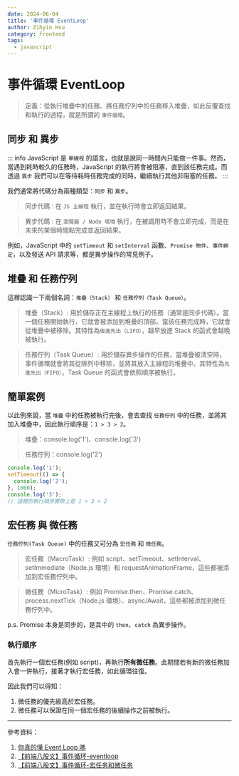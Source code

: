 ```yaml
---
date: 2024-06-04
title: '事件循環 EventLoop'
author: Zihyin Hsu
category: frontend
tags:
  - javascript
---
```


# 事件循環 EventLoop

> 定義：從執行堆疊中的任務、將任務佇列中的任務移入堆疊，如此反覆查找和執行的過程，就是所謂的 `事件循環`。

## 同步 和 異步

::: info
JavaScript 是 `單線程` 的語言，也就是說同一時間內只能做一件事。然而，當遇到耗時較久的任務時，JavaScript 的執行將會被阻塞，直到該任務完成。而透過 `異步` 我們可以在等待耗時任務完成的同時，繼續執行其他非阻塞的任務。
:::

我們通常將代碼分為兩種類型：`同步` 和 `異步`。

> 同步代碼 : 在 `JS 主線程` 執行，並在執行時會立即返回結果。

> 異步代碼 : 在 `瀏覽器 / Node 環境` 執行，在被調用時不會立即完成，而是在未來的某個時間點完成並返回結果。

例如，JavaScript 中的 `setTimeout` 和 `setInterval` 函數、`Promise 物件`、`事件綁定`，以及發送 API 請求等，都是異步操作的常見例子。

## 堆疊 和 任務佇列

這裡認識一下兩個名詞：`堆疊（Stack）` 和 `任務佇列（Task Queue）`。

> 堆疊（Stack）: 用於儲存正在主線程上執行的任務（通常是同步代碼）。當一個任務開始執行，它就會被添加到堆疊的頂部。當該任務完成時，它就會從堆疊中被移除。其特性為`後進先出（LIFO）`，越早放進 Stack 的函式會越晚被執行。

> 任務佇列（Task Queue）: 用於儲存異步操作的任務，當堆疊被清空時，事件循環就會將其從隊列中移除，並將其放入主線程的堆疊中。其特性為`先進先出（FIFO）`，Task Queue 的函式會依照順序被執行。

## 簡單案例

以此例來說，當 `堆疊` 中的任務被執行完後，會去查找 `任務佇列` 中的任務，並將其加入堆疊中，因此執行順序是：`1 > 3 > 2`。

> 堆疊：console.log('1')、console.log('3')

> 任務佇列：console.log('2')

```js
console.log('1');
setTimeout(() => {
  console.log('2');
}, 1000);
console.log('3');
// 這裡的執行順序實際上是 1 > 3 > 2
```

## 宏任務 與 微任務

`任務佇列(Task Queue)` 中的任務又可分為 `宏任務` 和 `微任務`。

> 宏任務（MacroTask）: 例如 script、setTimeout、setInterval、setImmediate（Node.js 環境）和 requestAnimationFrame，這些都被添加到宏任務佇列中。

> 微任務（MicroTask）: 例如 Promise.then、Promise.catch、process.nextTick（Node.js 環境）、async/Await，這些都被添加到微任務佇列中。

p.s. Promise 本身是同步的，是其中的 `then`、`catch` 為異步操作。

### 執行順序

首先執行一個宏任務(例如 script)，再執行**所有微任務**。此期間若有新的微任務加入會一併執行，接著才執行宏任務，如此循環往復。

因此我們可以得知：

1. 微任務的優先級高於宏任務。
2. 微任務可以保證在同一個宏任務的後續操作之前被執行。

---

參考資料：

1. [你真的懂 Event Loop 嗎](https://johnnywang1994.github.io/book/articles/js/event-loop.html)
2. [【前端八股文】事件循环-eventloop](https://www.bilibili.com/video/BV1j14y1j7us/?spm_id_from=pageDriver&vd_source=bf9e31cbb04dcc9c09d7c5869df8ca09)
3. [【前端八股文】事件循环-宏任务和微任务](https://www.bilibili.com/video/BV1G84y1B7hZ/?p=4&spm_id_from=pageDriver)
